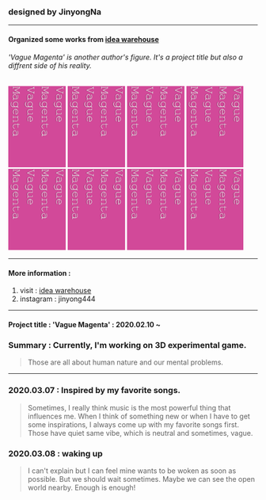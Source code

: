 ### designed by JinyongNa
------------------------------------------
#### Organized some works from [idea warehouse](https://jinyongart.tumblr.com/)
###### 'Vague Magenta' is another author's figure. It's a project title but also a diffrent side of his reality.
  <img src="./logo.png" width="23%" height="23%">  <img src="./logo.png" width="23%" height="23%">  <img src="./logo.png" width="23%" height="23%">  <img src="./logo.png" width="23%" height="23%">  <img src="./logo.png" width="23%" height="23%">  <img src="./logo.png" width="23%" height="23%">  <img src="./logo.png" width="23%" height="23%">  <img src="./logo.png" width="23%" height="23%">

--------------------------------------------

#### More information : 
1. visit : [idea warehouse](https://jinyongart.tumblr.com/)
2. instagram : jinyong444
  
---------------------------------------------------------
#### Project title : 'Vague Magenta' : 2020.02.10 ~
### Summary : Currently, I'm working on 3D experimental game.
> Those are all about human nature and our mental problems. 

------------------------------------------------

### 2020.03.07 : Inspired by my favorite songs.
> Sometimes, I really think music is the most powerful thing that influences me.
> When I think of something new or when I have to get some inspirations, I always come up with my
> favorite songs first. Those have quiet same vibe, which is neutral and sometimes, vague.

### 2020.03.08 : waking up
> I can't explain but I can feel mine wants to be woken as soon as possible. But we should wait sometimes.
> Maybe we can see the open world nearby. Enough is enough!
